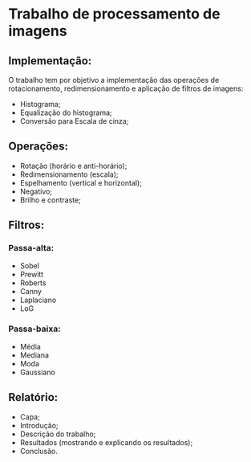 # Trabalho de processamento de imagens

## Implementação:

O trabalho tem por objetivo a implementação das operações de rotacionamento, redimensionamento e aplicação de filtros de imagens:
- Histograma;
- Equalização do histograma;
- Conversão para Escala de cinza;

## Operações:

- Rotação (horário e anti-horário);
- Redimensionamento (escala);
- Espelhamento (vertical e horizontal);
- Negativo;
- Brilho e contraste;

## Filtros:

### Passa-alta:

- Sobel
- Prewitt
- Roberts
- Canny
- Laplaciano
- LoG

### Passa-baixa: 

- Média
- Mediana
- Moda
- Gaussiano

## Relatório:

- Capa;
- Introdução;
- Descrição do trabalho;
- Resultados (mostrando e explicando os resultados);
- Conclusão.
